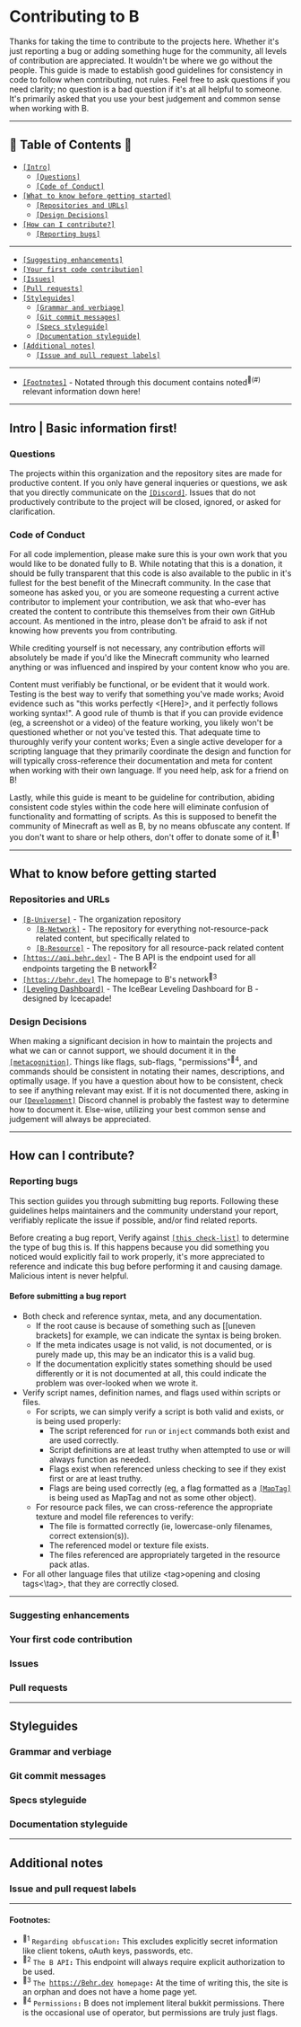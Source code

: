 # **Contributing to B**

Thanks for taking the time to contribute to the projects here. Whether it's just reporting a bug or adding something huge for the community, all levels of contribution are appreciated. It wouldn't be where we go without the people. This guide is made to establish good guidelines for consistency in code to follow when contributing, not rules. Feel free to ask questions if you need clarity; no question is a bad question if it's at all helpful to someone. It's primarily asked that you use your best judgement and common sense when working with B.

---

## 🌮 **Table of Contents** 🌮

- [`[Intro]`](https://github.com/bUniverse/b-network/blob/master/contributing.md#intro)
  - [`[Questions]`](https://github.com/bUniverse/b-network/blob/master/contributing.md#questions)
  - [`[Code of Conduct]`](https://github.com/bUniverse/b-network/blob/master/contributing.md#Code&20of&20Conduct)
- [`[What to know before getting started]`](https://github.com/bUniverse/b-network/blob/master/contributing.md#What&20to&20know&20before&20getting&20started)
  - [`[Repositories and URLs]`]()
  - [`[Design Decisions]`]()
- [`[How can I contribute?]`]()
  - [`[Reporting bugs]`]()

--- 

  - [`[Suggesting enhancements]`]()
  - [`[Your first code contribution]`]()
  - [`[Issues]`]()
  - [`[Pull requests]`]()
- [`[Styleguides]`]()
  - [`[Grammar and verbiage]`]()
  - [`[Git commit messages]`]()
  - [`[Specs styleguide]`]()
  - [`[Documentation styleguide]`]()
- [`[Additional notes]`]()
  - [`[Issue and pull request labels]`]()


---

- [`[Footnotes]`](https://github.com/bUniverse/b-network/blob/master/contributing.md#footnotes) - Notated through this document contains noted<sup>🌮(#)</sup> relevant information down here!

<!--

placeholder note: https://github.com/bUniverse/b-network/blob/master/contributing.md#
  - [`[]`]()

 -->
---

## **Intro | Basic information first!**

### **Questions**

The projects within this organization and the repository sites are made for productive content. If you only have general inqueries or questions, we ask that you directly communicate on the [`[Discord]`](https://behr.dev/Discord). Issues that do not productively contribute to the project will be closed, ignored, or asked for clarification.

### **Code of Conduct**

For all code implemention, please make sure this is your own work that you would like to be donated fully to B. While notating that this is a donation, it should be fully transparent that this code is also available to the public in it's fullest for the best benefit of the Minecraft community. In the case that someone has asked you, or you are someone requesting a current active contributor to implement your contribution, we ask that who-ever has created the content to contribute this themselves from their own GitHub account. As mentioned in the intro, please don't be afraid to ask if not knowing how prevents you from contributing.

While crediting yourself is not necessary, any contribution efforts will absolutely be made if you'd like the Minecraft community who learned anything or was influenced and inspired by your content know who you are. 

Content must verifiably be functional, or be evident that it would work. Testing is the best way to verify that something you've made works; Avoid evidence such as "this works perfectly <[Here]>, and it perfectly follows working syntax!". A good rule of thumb is that if you can provide evidence (eg, a screenshot or a video) of the feature working, you likely won't be questioned whether or not you've tested this. That adequate time to thuroughly verify your content works; Even a single active developer for a scripting language that they primarily coordinate the design and function for will typically cross-reference their documentation and meta for content when working with their own language. If you need help, ask for a friend on B!

Lastly, while this guide is meant to be guideline for contribution, abiding consistent code styles within the code here will eliminate confusion of functionality and formatting of scripts. As this is supposed to benefit the community of Minecraft as well as B, by no means obfuscate any content. If you don't want to share or help others, don't offer to donate some of it.<sup>🌮1</sup>

---

## **What to know before getting started**

### **Repositories and URLs**

- [`[B-Universe]`](https://github.com/b-Universe) - The organization repository
  - [`[B-Network]`](https://github.com/b-Universe/b-network) - The repository for everything not-resource-pack related content, but specifically related to 
  - [`[B-Resource]`](https://github.com/b-Universe/b-resource) - The repository for all resource-pack related content
- [`[`<u>`https://api.behr.dev`</u>`]`](https://api.behr.dev/) - The B API is the endpoint used for all endpoints targeting the B network<sup>🌮2</sup>
- [`[`<u>`https://behr.dev`</u>`]`](https://behr.dev) The homepage to B's network<sup>🌮3</sup>
- [`[`Leveling Dashboard`]`](https://stat.icecapa.de/grafana/public-dashboards/90a220f38928488a8a091d7f377b4548?orgId=1) - The IceBear Leveling Dashboard for B - designed by Icecapade!

### **Design Decisions**

When making a significant decision in how to maintain the projects and what we can or cannot support, we should document it in the [`[metacognition]`](https://github.com/b-Universe/b-network/blob/main/metacognition.md). Things like flags, sub-flags, "permissions"<sup>🌮4</sup>, and commands should be consistent in notating their names, descriptions, and optimally usage. If you have a question about how to be consistent, check to see if anything relevant may exist. If it is not documented there, asking in our [`[Development]`](https://discord.com/channels/901618453356630046/901618453746712656) Discord channel is probably the fastest way to determine how to document it. Else-wise, utilizing your best common sense and judgement will always be appreciated.

---

## **How can I contribute?**

### **Reporting bugs**

This section guiides you through submitting bug reports. Following these guidelines helps maintainers and the community understand your report, verifiably replicate the issue if possible, and/or find related reports.

Before creating a bug report, Verify against [`[this check-list]`](https://github.com/bUniverse/b-network/blob/master/contributing.md#Before%20submitting%20a%20bug%20report) to determine the type of bug this is. If this happens because you did something you noticed would explicitly fail to work properly, it's more appreciated to reference and indicate this bug before performing it and causing damage. Malicious intent is never helpful.

#### Before submitting a bug report

- Both check and reference syntax, meta, and any documentation.
  - If the root cause is because of something such as \[\[uneven brackets] for example, we can indicate the syntax is being broken.
  - If the meta indicates usage is not valid, is not documented, or is purely made up, this may be an indicator this is a valid bug.
  - If the documentation explicitly states something should be used differently or it is not documented at all, this could indicate the problem was over-looked when we wrote it.
- Verify script names, definition names, and flags used within scripts or files.
  - For scripts, we can simply verify a script is both valid and exists, or is being used properly:
    - The script referenced for `run` or `inject` commands both exist and are used correctly.
    - Script definitions are at least truthy when attempted to use or will always function as needed.
    - Flags exist when referenced unless checking to see if they exist first or are at least truthy.
    - Flags are being used correctly (eg, a flag formatted as a [`[MapTag]`](https://meta.denizenscript.com/Docs/ObjectTypes/map#maptag) is being used as MapTag and not as some other object).
  - For resource pack files, we can cross-reference the appropriate texture and model file references to verify:
    - The file is formatted correctly (ie, lowercase-only filenames, correct extension(s)).
    - The referenced model or texture file exists.
    - The files referenced are appropriately targeted in the resource pack atlas.
- For all other language files that utilize \<tag>opening and closing tags<\tag>, that they are correctly closed.

--- 

### **Suggesting enhancements**
### **Your first code contribution**
### **Issues**
### **Pull requests**

---

## **Styleguides**
### **Grammar and verbiage**
### **Git commit messages**
### **Specs styleguide**
### **Documentation styleguide**

---

## **Additional notes**

### **Issue and pull request labels**

---

#### **Footnotes**:
- <sup>🌮1</sup> `Regarding obfuscation`**`:`** This excludes explicitly secret information like client tokens, oAuth keys, passwords, etc.
- <sup>🌮2</sup> `The B API`**`:`** This endpoint will always require explicit authorization to be used.
- <sup>🌮3</sup> `The `<u>`https://Behr.dev`</u>` homepage`**`:`** At the time of writing this, the site is an orphan and does not have a home page yet.
- <sup>🌮4</sup> `Permissions`**`:`** B does not implement literal bukkit permissions. There is the occasional use of operator, but permissions are truly just flags.
  <!-- below is drafted placeholders
- <sup>🌮5</sup> `header`**`:`** text
- <sup>🌮6</sup> `header`**`:`** text
- <sup>🌮7</sup> `header`**`:`** text
- <sup>🌮8</sup> `header`**`:`** text
- <sup>🌮9</sup> `header`**`:`** text
- <sup>🌮10</sup> `header`**`:`** text
 -->
